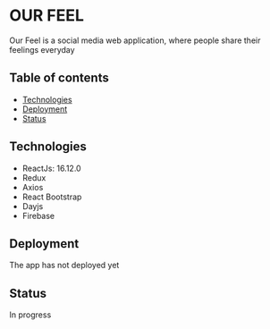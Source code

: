 # OUR FEEL
Our Feel is a social media web application, where people share their feelings everyday

## Table of contents
* [Technologies](#Technologies)
* [Deployment](#Deployment)
* [Status](#Status)
## Technologies
* ReactJs: 16.12.0
* Redux
* Axios
* React Bootstrap
* Dayjs
* Firebase

## Deployment
The app has not deployed yet

## Status
In progress
